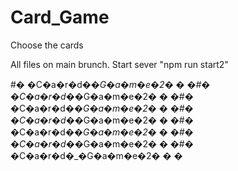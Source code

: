 # Card_Game
Choose the cards

All files on main brunch. 
Start sever "npm run start2"

#� �C�a�r�d�_�G�a�m�e�2�
�
�#� �C�a�r�d�_�G�a�m�e�2�
�
�#� �C�a�r�d�_�G�a�m�e�2�
�
�#� �C�a�r�d�_�G�a�m�e�2�
�
�#� �C�a�r�d�_�G�a�m�e�2�
�
�#� �C�a�r�d�_�G�a�m�e�2�
�
�#� �C�a�r�d�_�G�a�m�e�2�
�
�
